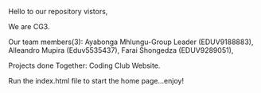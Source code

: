 Hello to our repository vistors, 

We are CG3.

Our team members(3): 
Ayabonga Mhlungu-Group Leader (EDUV9188883),
Alleandro Mupira (Eduv5535437),
Farai Shongedza (EDUV9289051),

Projects done Together: 
Coding Club Website.

Run the index.html file to start the home page...enjoy!
